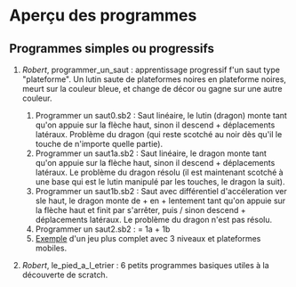 # Aperçu des programmes
## Programmes simples ou progressifs

1. _Robert_, programmer\_un\_saut&nbsp;: apprentissage progressif f'un saut type "plateforme". Un lutin saute de plateformes noires en plateforme noires, meurt sur la couleur bleue, et change de décor ou gagne sur une autre couleur.
	1. Programmer un saut0.sb2&nbsp;: Saut linéaire, le lutin (dragon) monte tant qu'on appuie sur la flèche haut, sinon il descend + déplacements latéraux. Problème du dragon (qui reste scotché au noir dès qu'il le touche de n'importe quelle partie).
	1. Programmer un saut1a.sb2&nbsp;: Saut linéaire, le dragon monte tant qu'on appuie sur la flèche haut, sinon il descend + déplacements latéraux. Le problème du dragon résolu (il est maintenant scotché à une base qui est le lutin manipulé par les touches, le dragon la suit).
	1. Programmer un saut1b.sb2&nbsp;: Saut avec différentiel d'accéleration ver sle haut, le dragon monte de + en + lentement tant qu'on appuie sur la flèche haut et finit par s'arrêter, puis / sinon descend + déplacements latéraux. Le problème du dragon n'est pas résolu.
	1. Programmer un saut2.sb2&nbsp;: = 1a + 1b
	1. [Exemple](https://scratch.mit.edu/projects/214474955/)  d'un jeu plus complet avec 3 niveaux et plateformes mobiles. 

1. _Robert_, le\_pied\_a\_l\_etrier&nbsp;: 6 petits programmes basiques utiles à la découverte de scratch.